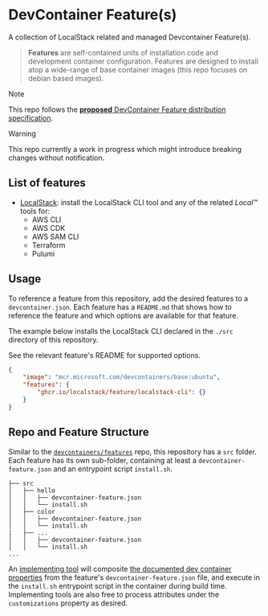 # DevContainer Feature(s)
A collection of LocalStack related and managed Devcontainer Feature(s).

>**Features** are self-contained units of installation code and development container configuration.
Features are designed to install atop a wide-range of base container images (this repo focuses on debian based images).

> [!NOTE]
> This repo follows the [**proposed** DevContainer Feature distribution specification](https://containers.dev/implementors/features-distribution/).

> [!WARNING]
> This repo currently a work in progress which might introduce breaking changes without notification.

## List of features
- [LocalStack](https://docs.localstack.cloud/getting-started/): install the LocalStack CLI tool and any of the related _Local™_ tools for:
    - AWS CLI
    - AWS CDK
    - AWS SAM CLI
    - Terraform
    - Pulumi

## Usage
To reference a feature from this repository, add the desired features to a `devcontainer.json`.
Each feature has a `README.md` that shows how to reference the feature and which options are available for that feature.

The example below installs the LocalStack CLI declared in the `./src` directory of this repository.

See the relevant feature's README for supported options.

```json
{
    "image": "mcr.microsoft.com/devcontainers/base:ubuntu",
    "features": {
        "ghcr.io/localstack/feature/localstack-cli": {}
    }
}
```
## Repo and Feature Structure
Similar to the [`devcontainers/features`](https://github.com/devcontainers/features) repo, this repository has a `src` folder.
Each feature has its own sub-folder, containing at least a `devcontainer-feature.json` and an entrypoint script `install.sh`.

```
├── src
│   ├── hello
│   │   ├── devcontainer-feature.json
│   │   └── install.sh
│   ├── color
│   │   ├── devcontainer-feature.json
│   │   └── install.sh
|   ├── ...
│   │   ├── devcontainer-feature.json
│   │   └── install.sh
...
```
An [implementing tool](https://containers.dev/supporting#tools) will composite [the documented dev container properties](https://containers.dev/implementors/features/#devcontainer-feature-json-properties) from the feature's `devcontainer-feature.json` file, and execute in the `install.sh` entrypoint script in the container during build time.
Implementing tools are also free to process attributes under the `customizations` property as desired.